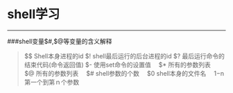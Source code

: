 # shell学习
---

###shell变量$#,$@等变量的含义解释
> $$ Shell本身进程的id 
> $! shell最后运行的后台进程的id 
> $? 最后运行命令的结束代码(命令返回值) 
> $- 使用set命令的设置值　
> $* 所有的参数列表　
> $@ 所有的参数列表　
> $# shell参数的个数　
> $0 shell本身的文件名　
> $1-$n第一个到第ｎ个参数　

